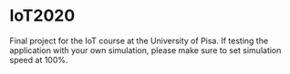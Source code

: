 # IoT2020
Final project for the IoT course at the University of Pisa.
If testing the application with your own simulation, please make sure to set simulation speed at 100%.
